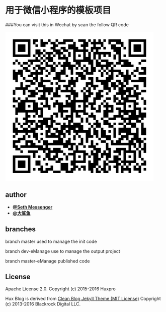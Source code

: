 # 用于微信小程序的模板项目

###You can visit this in Wechat by scan the follow QR code 

![image](https://raw.githubusercontent.com/SethMessenger/wechat-minipro/master/image/eMange-QR.jpg)

## author 
- [**@Seth Messenger**](https://sethmessenger.github.io/xxx)<br/>
- [**@大鲨鱼**](https://shayu.github.io/xxx)

## branches 
branch master 
used to manage the init code 

branch dev-eManage
use to manage the output project 

branch master-eManage 
published code 


## License

Apache License 2.0.
Copyright (c) 2015-2016 Huxpro

Hux Blog is derived from [Clean Blog Jekyll Theme (MIT License)](https://github.com/BlackrockDigital/startbootstrap-clean-blog-jekyll/)
Copyright (c) 2013-2016 Blackrock Digital LLC.
